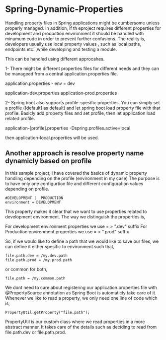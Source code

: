 # Spring-Dynamic-Properties

Handling property files in Spring applications might be cumbersome unless properly managed.
In addition, if th eproject requires different properties for development and production environment
it should be handled with minumum code in order to prevent further confusions. The reality is, developers
usually use local property values , such as local paths, endpoints etc. ,while developing and testing a module.

This can be handled using different approcahes. 

1- There might be different properties files for different needs and they can be manageed from a central application.properties file.

application.properties
    - env = dev
    
application-dev.properties
application-prod.properties

2- Spring boot also supports profile-spesific properties. You can simply set a profile ([default] as default) and let spring boot load property file with that profile. Basicly add property files and set profile, then let application load related profile.


application-[profile].properties
-Dspring.profiles.active=local

then application-local.properties will be used.

## Another approach is resolve property name dynamicly based on profile

In this sample project, I have covered the basics of dynamic property handling depending on the profile (environment in my case)
The purpose is to have only one configurtion file and different configuration values depending on profile.

```
#DEVELOPMENT |  PRODUCTION 
environment = DEVELOPMENT
```

This property makes it clear that we want to use properties related to development environment.
The way we distinguish the properties is,

For development environment properties we use = > ".dev" suffix
For Production environment properties we use = > ".prod" suffix

So, if we would like to define a path that we would like to save our files, we can define it either spesific to environment such that,

```
file.path.dev = /my.dev.path
file.path.prod = /my.prod.path
```

or common for both,

```
file.path = /my.common.path
```

We dont need to care about registering our application.properties file with @PropertySource annotation as Spring Boot is automaticly take care of it. Whenever we like to read a property, we only need one line of code which is,

```
PropertyUtil.getProperty("file.path");
```

PropertyUtil is our custom class where we read properties in a more abstract manner. It takes care of the details such as deciding to read from file.path.dev or file.path.prod.


